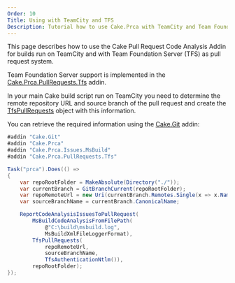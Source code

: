 ```yaml
---
Order: 10
Title: Using with TeamCity and TFS
Description: Tutorial how to use Cake.Prca with TeamCity and Team Foundation Server.
---
```

This page describes how to use the Cake Pull Request Code Analysis Addin for builds run on
TeamCity and with Team Foundation Server (TFS) as pull request system.

Team Foundation Server support is implemented in the [Cake.Prca.PullRequests.Tfs] addin.

In your main Cake build script run on TeamCity you need to determine the remote repository URL and
source branch of the pull request and create the [TfsPullRequests] object with this information.

You can retrieve the required information using the [Cake.Git] addin:

```csharp
#addin "Cake.Git"
#addin "Cake.Prca"
#addin "Cake.Prca.Issues.MsBuild"
#addin "Cake.Prca.PullRequests.Tfs"

Task("prca").Does(() =>
{
    var repoRootFolder = MakeAbsolute(Directory("./"));
    var currentBranch = GitBranchCurrent(repoRootFolder);
    var repoRemoteUrl = new Uri(currentBranch.Remotes.Single(x => x.Name == "origin").Url);
    var sourceBranchName = currentBranch.CanonicalName;

    ReportCodeAnalysisIssuesToPullRequest(
        MsBuildCodeAnalysisFromFilePath(
            @"C:\build\msbuild.log",
            MsBuildXmlFileLoggerFormat),
        TfsPullRequests(
            repoRemoteUrl,
            sourceBranchName,
            TfsAuthenticationNtlm()),
        repoRootFolder);
});
```

[Cake.Prca.PullRequests.Tfs]: ../../pull-request-system/tfs
[TfsPullRequests]: ../../../api/Cake.Prca.PullRequests.Tfs/TfsPullRequestSystemAliases/
[Cake.Git]: https://www.nuget.org/packages/Cake.Git/
